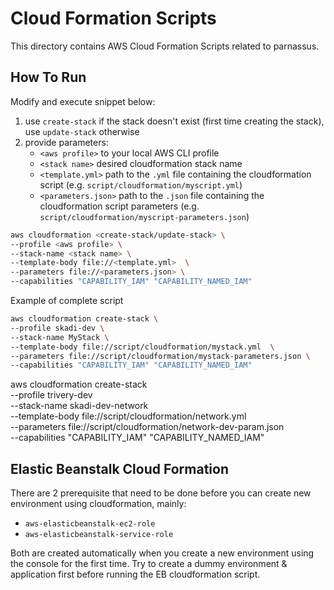 # Cloud Formation Scripts

This directory contains AWS Cloud Formation Scripts related to parnassus.

## How To Run

Modify and execute snippet below:
1. use `create-stack` if the stack doesn't exist (first time creating the stack), use `update-stack` otherwise
2. provide parameters: 
    - `<aws profile>` to your local AWS CLI profile
    - `<stack name>` desired cloudformation stack name
    - `<template.yml>` path to the `.yml` file containing the cloudformation script (e.g. `script/cloudformation/myscript.yml`)
    - `<parameters.json>` path to the `.json` file containing the cloudformation script parameters (e.g. `script/cloudformation/myscript-parameters.json`)

```bash
aws cloudformation <create-stack/update-stack> \
--profile <aws profile> \
--stack-name <stack name> \
--template-body file://<template.yml>  \
--parameters file://<parameters.json> \
--capabilities "CAPABILITY_IAM" "CAPABILITY_NAMED_IAM"
```

Example of complete script

```bash
aws cloudformation create-stack \
--profile skadi-dev \
--stack-name MyStack \
--template-body file://script/cloudformation/mystack.yml  \
--parameters file://script/cloudformation/mystack-parameters.json \
--capabilities "CAPABILITY_IAM" "CAPABILITY_NAMED_IAM"
```

aws cloudformation create-stack \
--profile trivery-dev \
--stack-name skadi-dev-network \
--template-body file://script/cloudformation/network.yml  \
--parameters file://script/cloudformation/network-dev-param.json \
--capabilities "CAPABILITY_IAM" "CAPABILITY_NAMED_IAM"

## Elastic Beanstalk Cloud Formation

There are 2 prerequisite that need to be done before you can create new environment using cloudformation, mainly:
- `aws-elasticbeanstalk-ec2-role`  
- `aws-elasticbeanstalk-service-role` 

Both are created automatically when you create a new environment using the console for the first time.
Try to create a dummy environment & application first before running the EB cloudformation script.

